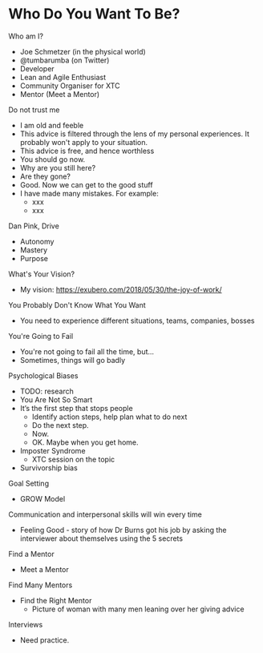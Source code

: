 # Who Do You Want To Be?

Who am I?
* Joe Schmetzer (in the physical world)
* @tumbarumba (on Twitter)
* Developer
* Lean and Agile Enthusiast
* Community Organiser for XTC
* Mentor (Meet a Mentor)

Do not trust me
* I am old and feeble
* This advice is filtered through the lens of my personal experiences. It probably won't apply to your situation.
* This advice is free, and hence worthless
* You should go now.
* Why are you still here?
* Are they gone?
* Good. Now we can get to the good stuff
* I have made many mistakes. For example:
  * xxx
  * xxx

Dan Pink, Drive
* Autonomy
* Mastery
* Purpose

What's Your Vision?
* My vision: https://exubero.com/2018/05/30/the-joy-of-work/ 

You Probably Don't Know What You Want
* You need to experience different situations, teams, companies, bosses

You're Going to Fail
* You're not going to fail all the time, but...
* Sometimes, things will go badly

Psychological Biases
* TODO: research
* You Are Not So Smart
* It’s the first step that stops people
  * Identify action steps, help plan what to do next
  * Do the next step.
  * Now.
  * OK. Maybe when you get home.
* Imposter Syndrome
  * XTC session on the topic
* Survivorship bias

Goal Setting
* GROW Model

Communication and interpersonal skills will win every time
* Feeling Good - story of how Dr Burns got his job by asking the interviewer about themselves using the 5 secrets

Find a Mentor
* Meet a Mentor

Find Many Mentors
* Find the Right Mentor
  * Picture of woman with many men leaning over her giving advice


Interviews
* Need practice.
